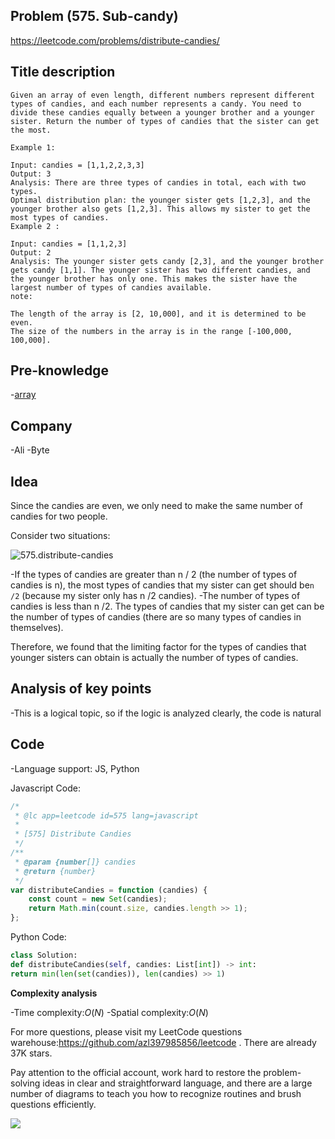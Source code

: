 ## Problem (575. Sub-candy)

https://leetcode.com/problems/distribute-candies/

## Title description

```
Given an array of even length, different numbers represent different types of candies, and each number represents a candy. You need to divide these candies equally between a younger brother and a younger sister. Return the number of types of candies that the sister can get the most.

Example 1:

Input: candies = [1,1,2,2,3,3]
Output: 3
Analysis: There are three types of candies in total, each with two types.
Optimal distribution plan: the younger sister gets [1,2,3], and the younger brother also gets [1,2,3]. This allows my sister to get the most types of candies.
Example 2 :

Input: candies = [1,1,2,3]
Output: 2
Analysis: The younger sister gets candy [2,3], and the younger brother gets candy [1,1]. The younger sister has two different candies, and the younger brother has only one. This makes the sister have the largest number of types of candies available.
note:

The length of the array is [2, 10,000], and it is determined to be even.
The size of the numbers in the array is in the range [-100,000, 100,000].

```

## Pre-knowledge

-[array](https://github.com/azl397985856/leetcode/blob/master/thinkings/basic-data-structure.md)

## Company

-Ali
-Byte

## Idea

Since the candies are even, we only need to make the same number of candies for two people.

Consider two situations:

![575.distribute-candies](https://p.ipic.vip/e1ejqa.jpg)

-If the types of candies are greater than n / 2 (the number of types of candies is n), the most types of candies that my sister can get should be`n /2` (because my sister only has n /2 candies).
-The number of types of candies is less than n /2. The types of candies that my sister can get can be the number of types of candies (there are so many types of candies in themselves).

Therefore, we found that the limiting factor for the types of candies that younger sisters can obtain is actually the number of types of candies.

## Analysis of key points

-This is a logical topic, so if the logic is analyzed clearly, the code is natural

## Code

-Language support: JS, Python

Javascript Code:

```js
/*
 * @lc app=leetcode id=575 lang=javascript
 *
 * [575] Distribute Candies
 */
/**
 * @param {number[]} candies
 * @return {number}
 */
var distributeCandies = function (candies) {
	const count = new Set(candies);
	return Math.min(count.size, candies.length >> 1);
};
```

Python Code:

```python
class Solution:
def distributeCandies(self, candies: List[int]) -> int:
return min(len(set(candies)), len(candies) >> 1)
```

**Complexity analysis**

-Time complexity:$O(N)$
-Spatial complexity:$O(N)$

For more questions, please visit my LeetCode questions warehouse:https://github.com/azl397985856/leetcode . There are already 37K stars.

Pay attention to the official account, work hard to restore the problem-solving ideas in clear and straightforward language, and there are a large number of diagrams to teach you how to recognize routines and brush questions efficiently.

![](https://p.ipic.vip/dvolyl.jpg)
